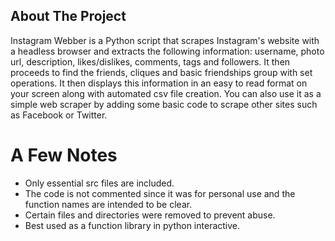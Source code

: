 ## About The Project
Instagram Webber is a Python script that scrapes Instagram's website with a headless browser and extracts the following information: username, photo url, description, likes/dislikes, comments, tags and followers. It then proceeds to find the friends, cliques and basic friendships group with set operations. It then displays this information in an easy to read format on your screen along with automated csv file creation. You can also use it as a simple web scraper by adding some basic code to scrape other sites such as Facebook or Twitter.

# A Few Notes 
* Only essential src files are included. 
* The code is not commented since it was for personal use and the function names are intended to be clear.
* Certain files and directories were removed to prevent abuse. 
* Best used as a function library in python interactive.
